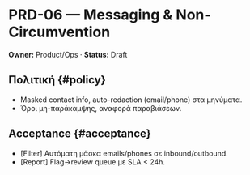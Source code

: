 # PRD-06 — Messaging & Non-Circumvention
**Owner:** Product/Ops · **Status:** Draft
## Πολιτική {#policy}
- Masked contact info, auto-redaction (email/phone) στα μηνύματα.
- Όροι μη-παράκαμψης, αναφορά παραβιάσεων.
## Acceptance {#acceptance}
- [Filter] Αυτόματη μάσκα emails/phones σε inbound/outbound.
- [Report] Flag→review queue με SLA < 24h.
